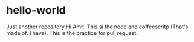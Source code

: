# hello-world
Just another repository
Hi Amit:
This si the node and coffeescritp (That's made of. I have). This is the practice for pull request.

